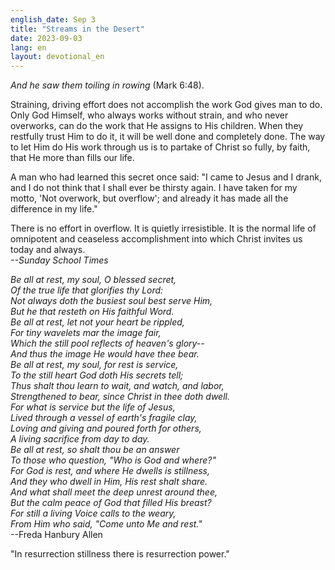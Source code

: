 ```yaml
---
english_date: Sep 3
title: "Streams in the Desert"
date: 2023-09-03
lang: en
layout: devotional_en
---
```





<p><em>And he saw them toiling in rowing</em> (Mark 6:48).

</p>

<p>Straining, driving effort does not accomplish the work God gives man to do. Only God Himself, who always works without strain, and who never overworks, can do the work that He assigns to His children. When they restfully trust Him to do it, it will be well done and completely done. The way to let Him do His work through us is to partake of Christ so fully, by faith, that He more than fills our life.

</p>

<p>A man who had learned this secret once said: "I came to Jesus and I drank, and I do not think that I shall ever be thirsty again. I have taken for my motto, 'Not overwork, but overflow'; and already it has made all the difference in my life."

</p>

<p>There is no effort in overflow. It is quietly irresistible. It is the normal life of omnipotent and ceaseless accomplishment into which Christ invites us today and always.<br/> <em>--Sunday School Times</em>

</p>

<p><em>Be all at rest, my soul, O blessed secret,<br/> Of the true life that glorifies thy Lord:<br/> Not always doth the busiest soul best serve Him,<br/> But he that resteth on His faithful Word.<br/> Be all at rest, let not your heart be rippled,<br/> For tiny wavelets mar the image fair,<br/> Which the still pool reflects of heaven's glory--<br/> And thus the image He would have thee bear.<br/> Be all at rest, my soul, for rest is service,<br/> To the still heart God doth His secrets tell;<br/> Thus shalt thou learn to wait, and watch, and labor,<br/> Strengthened to bear, since Christ in thee doth dwell.<br/> For what is service but the life of Jesus,<br/> Lived through a vessel of earth's fragile clay,<br/> Loving and giving and poured forth for others,<br/> A living sacrifice from day to day.<br/> Be all at rest, so shalt thou be an answer<br/> To those who question, "Who is God and where?"<br/> For God is rest, and where He dwells is stillness,<br/> And they who dwell in Him, His rest shalt share.<br/> And what shall meet the deep unrest around thee,<br/> But the calm peace of God that filled His breast?<br/> For still a living Voice calls to the weary,</em><br/> <em>From Him who said, "Come unto Me and rest."</em><br/> --Freda Hanbury Allen

</p>

<p>"In resurrection stillness there is resurrection power."

</p>

<p></p>